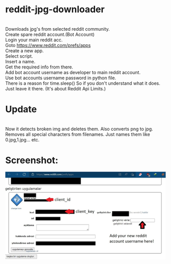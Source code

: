 # reddit-jpg-downloader
<br>Downloads jpg's from selected reddit community.
<br>Create spare reddit account.(Bot Account)
<br>Login your main reddit acc.
<br>Goto https://www.reddit.com/prefs/apps
<br>Create a new app.
<br>Select script.
<br>Insert a name.
<br>Get the required info from there.
<br>Add bot account username as developer to main reddit account.
<br>Use bot accounts username password in python file.
<br>There is a reason for time.sleep() So if you don't understand what it does. Just leave it there. (It's about Reddit Api Limits.)
# Update
<br>Now it detects broken img and deletes them. Also converts png to jpg.
<br>Removes all special characters from filenames. Just names them like 0.jpg,1.jpg... etc.
# Screenshot:
<p align="center">
  <a href="https://github.com/ny4rlk0/reddit-jpg-downloader/blob/main/1.JPG">
    <img src="3.JPG">
  </a>
